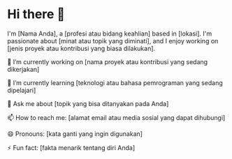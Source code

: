 # Hi there 👋

I'm [Nama Anda], a [profesi atau bidang keahlian] based in [lokasi]. I'm passionate about [minat atau topik yang diminati], and I enjoy working on [jenis proyek atau kontribusi yang biasa dilakukan]. 

🔭 I’m currently working on [nama proyek atau kontribusi yang sedang dikerjakan]

🌱 I’m currently learning [teknologi atau bahasa pemrograman yang sedang dipelajari]

💬 Ask me about [topik yang bisa ditanyakan pada Anda]

📫 How to reach me: [alamat email atau media sosial yang dapat dihubungi]

😄 Pronouns: [kata ganti yang ingin digunakan]

⚡ Fun fact: [fakta menarik tentang diri Anda]


